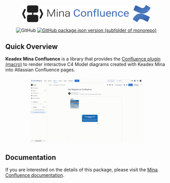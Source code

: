 <p align="center">
  <img src="./static/images/mina-confluence-logo.svg" width="400" alt="Keadex Mina Confluence Logo" />
</p>

<div align="center">

![GitHub](https://img.shields.io/github/license/keadex/keadex)
[![GitHub package.json version (subfolder of monorepo)](https://img.shields.io/github/package-json/v/keadex/keadex?filename=libs%2Fmina-confluence-plugin%2Fpackage.json)](https://developer.atlassian.com/console/install/592fbf5b-017b-4db1-b3db-3cdced81f381?signature=AYABeFOcO3X9UhuQ8LY1iwZOWQ4AAAADAAdhd3Mta21zAEthcm46YXdzOmttczp1cy1lYXN0LTE6NzA5NTg3ODM1MjQzOmtleS83ZjcxNzcxZC02OWM4LTRlOWItYWU5Ny05MzJkMmNhZjM0NDIAuAECAQB4KZa3ByJMxgsvFlMeMgRb2S0t8rnCLHGz2RGbmY8aB5YBhV%2F%2FRtSUdEqYNw%2FkYNVEogAAAH4wfAYJKoZIhvcNAQcGoG8wbQIBADBoBgkqhkiG9w0BBwEwHgYJYIZIAWUDBAEuMBEEDOM%2B2dszhXcpPfdmDAIBEIA7vJ0tyajsNfTDJWZ0mKr2u4kglGh6JjJ%2FwmovyoYjCEDF7NZkZaAwBdAid%2FqYFiRlDSnOstV0jcH%2BQoYAB2F3cy1rbXMAS2Fybjphd3M6a21zOmV1LXdlc3QtMTo3MDk1ODc4MzUyNDM6a2V5LzU1OWQ0NTE2LWE3OTEtNDdkZi1iYmVkLTAyNjFlODY4ZWE1YwC4AQICAHhHSGfAZiYvvl%2F9LQQFkXnRjF1ris3bi0pNob1s2MiregHZQgH2ySEpmjnqXtqMROeVAAAAfjB8BgkqhkiG9w0BBwagbzBtAgEAMGgGCSqGSIb3DQEHATAeBglghkgBZQMEAS4wEQQMA6nGuJYUSlWN8CMjAgEQgDulL96Lb2IL59NzI7EDhYt4mKj9kKo%2FdEu6%2BD4FR9sfYL04KneIdjE9R%2FEdTnfoIyj61ZBzN2O9%2BWwV3AAHYXdzLWttcwBLYXJuOmF3czprbXM6dXMtd2VzdC0yOjcwOTU4NzgzNTI0MzprZXkvM2M0YjQzMzctYTQzOS00ZmNhLWEwZDItNDcyYzE2ZWRhZmRjALgBAgIAePadDOCfSw%2BMRVmOIDQhHhGooaxQ%2FiwGaLB334n1X9RCAR%2BtR%2Bz%2FThkM8Dpe9PpdwykAAAB%2BMHwGCSqGSIb3DQEHBqBvMG0CAQAwaAYJKoZIhvcNAQcBMB4GCWCGSAFlAwQBLjARBAwyQg9bT3kLp38NNg4CARCAO8Rr5ip54%2BmYNDzG9P%2BfV9OZ%2FcfnO4E2Gr2%2FxxWALiVI%2Bhc6lxl5OMkrqqyoUfbSHhSgyGeUKMAsDwtNAgAAAAAMAAAQAAAAAAAAAAAAAAAAAAxG8%2BgJCxgWwkCM68CO0Zf%2F%2F%2F%2F%2FAAAAAQAAAAAAAAAAAAAAAQAAADIOsM08zW6nuPOQaEWWJBHkkCcStRJnHona3N45vwZs%2FI%2FDeaTF58OSuVEcWIXAnq040F7%2BTQ2Di%2ByPMvoC1Hi9Z6Q%3D&product=confluence)

</div>

## Quick Overview

**Keadex Mina Confluence** is a library that provides the [Confluence plugin (macro)](https://developer.atlassian.com/console/install/592fbf5b-017b-4db1-b3db-3cdced81f381?signature=AYABeFOcO3X9UhuQ8LY1iwZOWQ4AAAADAAdhd3Mta21zAEthcm46YXdzOmttczp1cy1lYXN0LTE6NzA5NTg3ODM1MjQzOmtleS83ZjcxNzcxZC02OWM4LTRlOWItYWU5Ny05MzJkMmNhZjM0NDIAuAECAQB4KZa3ByJMxgsvFlMeMgRb2S0t8rnCLHGz2RGbmY8aB5YBhV%2F%2FRtSUdEqYNw%2FkYNVEogAAAH4wfAYJKoZIhvcNAQcGoG8wbQIBADBoBgkqhkiG9w0BBwEwHgYJYIZIAWUDBAEuMBEEDOM%2B2dszhXcpPfdmDAIBEIA7vJ0tyajsNfTDJWZ0mKr2u4kglGh6JjJ%2FwmovyoYjCEDF7NZkZaAwBdAid%2FqYFiRlDSnOstV0jcH%2BQoYAB2F3cy1rbXMAS2Fybjphd3M6a21zOmV1LXdlc3QtMTo3MDk1ODc4MzUyNDM6a2V5LzU1OWQ0NTE2LWE3OTEtNDdkZi1iYmVkLTAyNjFlODY4ZWE1YwC4AQICAHhHSGfAZiYvvl%2F9LQQFkXnRjF1ris3bi0pNob1s2MiregHZQgH2ySEpmjnqXtqMROeVAAAAfjB8BgkqhkiG9w0BBwagbzBtAgEAMGgGCSqGSIb3DQEHATAeBglghkgBZQMEAS4wEQQMA6nGuJYUSlWN8CMjAgEQgDulL96Lb2IL59NzI7EDhYt4mKj9kKo%2FdEu6%2BD4FR9sfYL04KneIdjE9R%2FEdTnfoIyj61ZBzN2O9%2BWwV3AAHYXdzLWttcwBLYXJuOmF3czprbXM6dXMtd2VzdC0yOjcwOTU4NzgzNTI0MzprZXkvM2M0YjQzMzctYTQzOS00ZmNhLWEwZDItNDcyYzE2ZWRhZmRjALgBAgIAePadDOCfSw%2BMRVmOIDQhHhGooaxQ%2FiwGaLB334n1X9RCAR%2BtR%2Bz%2FThkM8Dpe9PpdwykAAAB%2BMHwGCSqGSIb3DQEHBqBvMG0CAQAwaAYJKoZIhvcNAQcBMB4GCWCGSAFlAwQBLjARBAwyQg9bT3kLp38NNg4CARCAO8Rr5ip54%2BmYNDzG9P%2BfV9OZ%2FcfnO4E2Gr2%2FxxWALiVI%2Bhc6lxl5OMkrqqyoUfbSHhSgyGeUKMAsDwtNAgAAAAAMAAAQAAAAAAAAAAAAAAAAAAxG8%2BgJCxgWwkCM68CO0Zf%2F%2F%2F%2F%2FAAAAAQAAAAAAAAAAAAAAAQAAADIOsM08zW6nuPOQaEWWJBHkkCcStRJnHona3N45vwZs%2FI%2FDeaTF58OSuVEcWIXAnq040F7%2BTQ2Di%2ByPMvoC1Hi9Z6Q%3D&product=confluence) to render interactive C4 Model diagrams created with Keadex Mina into Atlassian Confluence pages.

<div align="center" style="margin-top: 20px">
  <img src="./static/images/mina-confluence.gif" alt="Keadex Mina Confluence plugin demo" width="70%" />
</div>

## Documentation

If you are interested on the details of this package, please visit the [Mina Confluence documentation](TODO).
